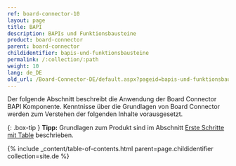 ```yaml
---
ref: board-connector-10
layout: page
title: BAPI
description: BAPIs und Funktionsbausteine
product: board-connector
parent: board-connector
childidentifier: bapis-und-funktionsbausteine
permalink: /:collection/:path
weight: 10
lang: de_DE
old_url: /Board-Connector-DE/default.aspx?pageid=bapis-und-funktionsbausteine
---
```


Der folgende Abschnitt beschreibt die Anwendung der Board Connector BAPI Komponente. Kenntnisse über die Grundlagen von Board Connector werden zum Verstehen der folgenden Inhalte vorausgesetzt.

{: .box-tip }
**Tipp:** Grundlagen zum Produkt sind im Abschnitt [Erste Schritte mit Table](./erste-schritte) beschrieben.


{% include _content/table-of-contents.html parent=page.childidentifier collection=site.de %}
